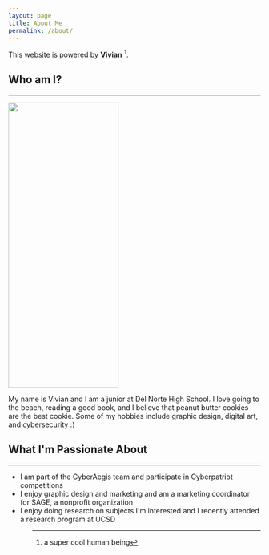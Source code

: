```yaml
---
layout: page
title: About Me
permalink: /about/
---
```


This website is powered by **[Vivian](https://github.com/fastai/fastpages)** [^1].
[^1]:a super cool human being
<h2>Who am I?</h2>
<hr>
<img src=(../../images/vivian.png)  width="220" height="570" />
<p>My name is Vivian and I am a junior at Del Norte High School. I love going to the beach, reading a good book, and I believe that peanut butter cookies are the best cookie. Some of my hobbies include graphic design, digital art, and cybersecurity :)</p>

<h2>What I'm Passionate About</h2>
<hr>
<ul>
    <li>I am part of the CyberAegis team and participate in Cyberpatriot competitions 
    <li>I enjoy graphic design and marketing and am a marketing coordinator for SAGE, a nonprofit organization
    <li>I enjoy doing research on subjects I'm interested and I recently attended a research program at UCSD
<ul>


